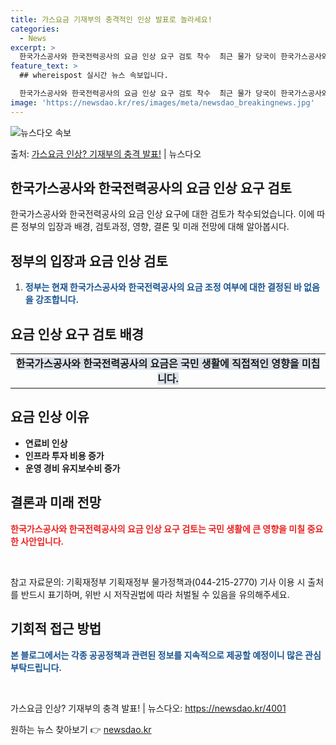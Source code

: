 ```yaml
---
title: 가스요금 기재부의 충격적인 인상 발표로 놀라세요!
categories:
  - News
excerpt: >
  한국가스공사와 한국전력공사의 요금 인상 요구 검토 착수  최근 물가 당국이 한국가스공사와 한국전력공사의 요금…
feature_text: >
  ## whereispost 실시간 뉴스 속보입니다.

  한국가스공사와 한국전력공사의 요금 인상 요구 검토 착수  최근 물가 당국이 한국가스공사와 한국전력공사의 요금…
image: 'https://newsdao.kr/res/images/meta/newsdao_breakingnews.jpg'
---
```


![뉴스다오 속보](https://newsdao.kr/res/images/meta/newsdao_breakingnews.jpg)

<p>출처: <a href="https://newsdao.kr/4001" rel="dofollow">가스요금 인상? 기재부의 충격 발표!</a> | 뉴스다오</p>

<h2 data-ke-size="size26">한국가스공사와 한국전력공사의 요금 인상 요구 검토</h2>
한국가스공사와 한국전력공사의 요금 인상 요구에 대한 검토가 착수되었습니다. 이에 따른 정부의 입장과 배경, 검토과정, 영향, 결론 및 미래 전망에 대해 알아봅시다.

<h2 data-ke-size="size24">정부의 입장과 요금 인상 검토</h2>
<ol>
  <li><b><span style="color: #1a5490;">정부는 현재 한국가스공사와 한국전력공사의 요금 조정 여부에 대한 결정된 바 없음을 강조합니다.</span></b></li>
</ol>

<h2 data-ke-size="size24">요금 인상 요구 검토 배경</h2>
<table>
  <tr>
    <td style="text-align: center; height: 17px;"><b><span style="background-color: #21538527;">한국가스공사와 한국전력공사의 요금은 국민 생활에 직접적인 영향을 미칩니다.</span></b></td>
  </tr>
</table>

<h2 data-ke-size="size24">요금 인상 이유</h2>
<ul>
  <li><b>연료비 인상</b></li>
  <li><b>인프라 투자 비용 증가</b></li>
  <li><b>운영 경비 유지보수비 증가</b></li>
</ul>

<h2 data-ke-size="size24">결론과 미래 전망</h2>
<p><b><span style="color: #ee2323;">한국가스공사와 한국전력공사의 요금 인상 요구 검토는 국민 생활에 큰 영향을 미칠 중요한 사안입니다.</span></b></p>

<p data-ke-size="size16">&nbsp;</p>

참고 자료문의: 기획재정부 기획재정부 물가정책과(044-215-2770)
기사 이용 시 출처를 반드시 표기하며, 위반 시 저작권법에 따라 처벌될 수 있음을 유의해주세요.

<h2 data-ke-size="size24">기회적 접근 방법</h2>
<p><b><span style="color: #1a5490;">본 블로그에서는 각종 공공정책과 관련된 정보를 지속적으로 제공할 예정이니 많은 관심 부탁드립니다.</span></b></p>

<p data-ke-size="size16">&nbsp;</p>

가스요금 인상? 기재부의 충격 발표! | 뉴스다오: <a href="https://newsdao.kr/4001">https://newsdao.kr/4001</a> 

원하는 뉴스 찾아보기 👉 <a href="https://newsdao.kr" rel="dofollow">newsdao.kr</a>


